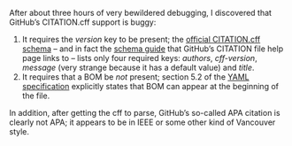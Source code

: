 After about three hours of very bewildered debugging,
I discovered that GitHub’s CITATION.cff support is buggy:

1. It requires the *version* key to be present;
   the [official CITATION.cff schema](https://github.com/citation-file-format/citation-file-format/blob/main/schema.json)
   – and in fact the [schema guide](https://github.com/citation-file-format/citation-file-format/blob/main/schema-guide.md)
   that GitHub’s CITATION file help page links to –
   lists only four required keys: *authors*, *cff-version*, *message*
   (very strange because it has a default value) and *title*.
2. It requires that a BOM be *not* present;
   section 5.2 of
   the [YAML specification](http://yaml.org/spec/1.2/spec.html)
   explicitly states that BOM can appear at the beginning of the file.

In addition, after getting the cff to parse,
GitHub’s so-called APA citation is clearly not APA;
it appears to be in IEEE or some other kind of Vancouver style.
